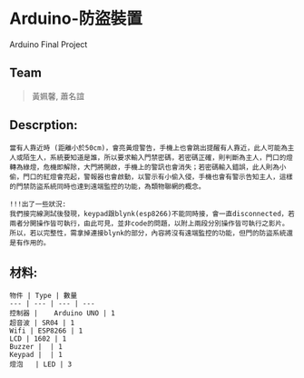 # Arduino-防盜裝置
Arduino Final Project  
## Team
> 黃姵馨, 蕭名誼

## Descrption:  
	當有人靠近時 (距離小於50cm)，會亮黃燈警告，手機上也會跳出提醒有人靠近，此人可能為主人或陌生人，系統要知道是誰，所以要求輸入門禁密碼，若密碼正確，則判斷為主人，門口的燈轉為綠燈，危機即解除，大門將開啟，手機上的警訊也會消失；若密碼輸入錯誤，此人則為小偷，門口的紅燈會亮起，警報器也會啟動，以警示有小偷入侵，手機也會有警示告知主人，這樣的門禁防盜系統同時也達到遠端監控的功能，為類物聯網的概念。

	!!!出了一些狀況:
	我們接完線測試後發現，keypad跟blynk(esp8266)不能同時接，會一直disconnected，若兩者分開操作皆可執行，由此可見，並非code的問題，以附上兩段分別操作皆可執行之影片。
	所以，若以完整性，需拿掉連接blynk的部分，內容將沒有遠端監控的功能，但門的防盜系統還是有作用的。

## 材料:  
	物件 | Type | 數量
	--- | --- | --- | --- 
	控制器 |	 Arduino UNO | 1
	超音波 | SR04 | 1
	Wifi | ESP8266 | 1
	LCD | 1602 | 1
	Buzzer |  | 1
	Keypad |  | 1
	燈泡	 | LED | 3
